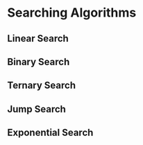 # Searching Algorithms

## Linear Search

## Binary Search

## Ternary Search

## Jump Search

## Exponential Search

